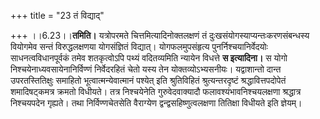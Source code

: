 +++
title = "23 तं विद्याद्"

+++
।।6.23।।**तमिति।** यत्रोपरमते चित्तमित्यादिनोक्तलक्षणं तं
दुःखसंयोगस्याप्यन्तःकरणसंबन्धस्य वियोगमेव सन्तं विरुद्धलक्षणया
योगसंज्ञितं विद्यात्। योगफलमुपसंहृत्य पुनर्निश्चयानिर्वेदयोः
साधनत्वविधानपूर्वकं तमेव शतकृत्वोऽपि पथ्यं वदितव्यमिति न्यायेन विधत्ते
**स इत्यादिना।** स योगो निश्चयेनाध्यवसायेनानिर्विण्णं निर्वेदरहितं चेतो
यस्य तेन योक्तव्योऽभ्यसनीयः। यद्वाशान्तो दान्त उपरतस्तितिक्षुः समाहितो
भूत्वात्मन्येवात्मानं पश्येत् इति श्रुतिविहितं श्रुत्यन्तरदृष्टं
श्रद्धावित्तपदोपेतं शमादिषट्कमत्र क्रमतो विधीयते। तत्र निश्चयेनेति
गुरुवेदवाक्यादौ फलावश्यंभावनिश्चयलक्षणा श्रद्धात्र निश्चयपदेन गृह्यते।
तथा निर्विण्णचेतसेति वैराग्येण द्वन्द्वसहिष्णुत्वलक्षणा तितिक्षा विधीयते
इति ज्ञेयम्।
